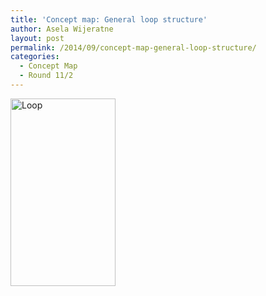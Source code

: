 ```yaml
---
title: 'Concept map: General loop structure'
author: Asela Wijeratne
layout: post
permalink: /2014/09/concept-map-general-loop-structure/
categories:
  - Concept Map
  - Round 11/2
---
```

[<img class="alignnone size-medium wp-image-8731" alt="Loop" src="http://teaching.software-carpentry.org/wp-content/uploads/2014/09/Loop-168x300.png" width="168" height="300" />][1]

 [1]: http://teaching.software-carpentry.org/wp-content/uploads/2014/09/Loop.png